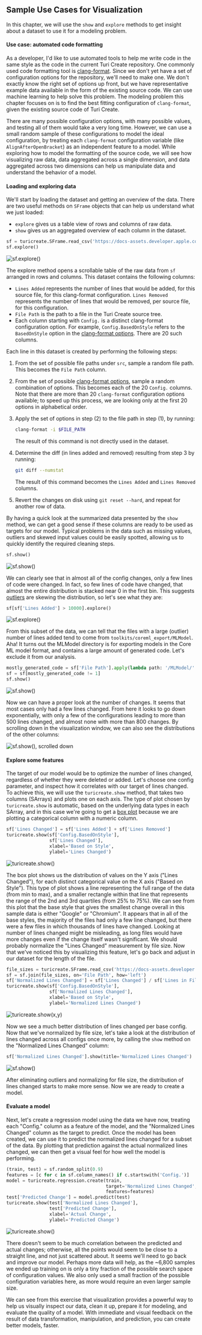 ## Sample Use Cases for Visualization

In this chapter, we will use the `show` and `explore` methods to get insight
about a dataset to use it for a modeling problem.

#### Use case: automated code formatting

As a developer, I'd like to use automated tools to help me write code in the
same style as the code in the current Turi Create repository. One commonly used
code formatting tool is
[clang-format](https://clang.llvm.org/docs/ClangFormat.html). Since we don't
yet have a set of configuration options for the repository, we'll need to make
one.  We don't exactly know the right set of options up front, but we have
representative example data available in the form of the existing source code.
We can use machine learning to help solve this problem. The modeling problem
this chapter focuses on is to find the best fitting configuration of
`clang-format`, given the existing source code of Turi Create.

There are many possible configuration options, with many possible values, and
testing all of them would take a very long time. However, we can use a small
random sample of these configurations to model the ideal configuration, by
treating each `clang-format` configuration variable (like
`AlignAfterOpenBracket`) as an independent feature to a model. While exploring
how to model the formatting of the source code, we will see how visualizing raw
data, data aggregated across a single dimension, and data aggregated across two
dimensions can help us manipulate data and understand the behavior of a model.

#### Loading and exploring data

We'll start by loading the dataset and getting an overview of the data. There
are two useful methods on `SFrame` objects that can help us understand what we
just loaded:

* `explore` gives us a table view of rows and columns of raw data.
* `show` gives us an aggregated overview of each column in the dataset.

```python
sf = turicreate.SFrame.read_csv('https://docs-assets.developer.apple.com/turicreate/datasets/tc-clang-format-results.csv')
sf.explore()
```

![sf.explore()](images/sframe_explore.png)

The explore method opens a scrollable table of the raw data from `sf` arranged
in rows and columns. This dataset contains the following columns:

* `Lines Added` represents the number of lines that would be added, for this
  source file, for this clang-format configuration.  `Lines Removed` represents
  the number of lines that would be removed, per source file, for this
  configuration.
* `File Path` is the path to a file in the Turi Create source tree.
* Each column starting with `Config.` is a distinct clang-format configuration
  option. For example, `Config.BasedOnStyle` refers to the `BasedOnStyle`
  option in the
  [clang-format options](https://clang.llvm.org/docs/ClangFormatStyleOptions.html#configurable-format-style-options).
  There are 20 such columns.

Each line in this dataset is created by performing the following steps:

1. From the set of possible file paths under `src`, sample a random file
   path. This becomes the `File Path` column.
2. From the set of possible
   [clang-format options](https://clang.llvm.org/docs/ClangFormatStyleOptions.html#configurable-format-style-options),
   sample a random combination of options. This becomes each of the 20
   `Config.` columns. Note that there are more than 20 `clang-format`
   configuration options available; to speed up this process, we are looking
   only at the first 20 options in alphabetical order.
3. Apply the set of options in step (2) to the file path in step (1), by running:

   ```bash
   clang-format -i $FILE_PATH
   ```

   The result of this command is not directly used in the dataset.

4. Determine the diff (in lines added and removed) resulting from step 3 by running:

   ```bash
   git diff --numstat
   ```

   The result of this command becomes the `Lines Added` and `Lines Removed`
   columns.

5. Revert the changes on disk using `git reset --hard`, and repeat for another
   row of data.

By having a quick look at the summarized data presented by the `show` method,
we can get a good sense if these columns are ready to be used as targets for
our model.  Typical problems in the data such as missing values, outliers and
skewed input values could be easily spotted, allowing us to quickly identify
the required cleaning steps.

```python
sf.show()
```

![sf.show()](images/sframe_show.png)

We can clearly see that in almost all of the config changes, only a few lines
of code were changed.  In fact, so few lines of code have changed, that almost
the entire distribution is stacked near 0 in the first bin. This suggests
[outliers](https://en.wikipedia.org/wiki/Outlier) are skewing the distribution,
so let's see what they are:

```python
sf[sf['Lines Added'] > 10000].explore()
```

![sf.explore()](images/sframe_explore_2.png)

From this subset of the data, we can tell that the files with a large (outlier)
number of lines added tend to come from `toolkits/coreml_export/MLModel`. Aha!
It turns out the MLModel directory is for exporting models in the Core ML model
format, and contains a large amount of generated code. Let's exclude it from
our analysis.

```python
mostly_generated_code = sf['File Path'].apply(lambda path: '/MLModel/' in path)
sf = sf[mostly_generated_code != 1]
sf.show()
```

![sf.show()](images/sframe_show_2.png)

Now we can have a proper look at the number of changes. It seems that most
cases only had a few lines changed. From here it looks to go down
exponentially, with only a few of the configurations leading to more than 500
lines changed, and almost none with more than 800 changes. By scrolling down in
the visualization window, we can also see the distributions of the other
columns:

![sf.show(), scrolled down](images/sframe_show_3.png)

#### Explore some features

The target of our model would be to optimize the number of lines changed,
regardless of whether they were deleted or added. Let's choose one config
parameter, and inspect how it correlates with our target of lines changed.  To
achieve this, we will use the `turicreate.show` method, that takes two columns
(SArrays) and plots one on each axis. The type of plot chosen by
`turicreate.show` is automatic, based on the underlying data types in each
SArray, and in this case we're going to get a [box
plot](https://en.wikipedia.org/wiki/Box_plot) because we are plotting a
categorical column with a numeric column.

```python
sf['Lines Changed'] = sf['Lines Added'] + sf['Lines Removed']
turicreate.show(sf['Config.BasedOnStyle'],
                sf['Lines Changed'],
                xlabel='Based on Style',
                ylabel='Lines Changed')
```

![turicreate.show()](images/box_plot.png)

The box plot shows us the distribution of values on the Y axis ("Lines
Changed"), for each distinct categorical value on the X axis ("Based on
Style").  This type of plot shows a line representing the full range of the
data (from min to max), and a smaller rectangle within that line that
represents the range of the 2nd and 3rd quartiles (from 25% to 75%).  We can
see from this plot that the base style that gives the smallest change overall
in this sample data is either "Google" or "Chromium". It appears that in all of
the base styles, the majority of the files had only a few line changed, but
there were a few files in which thousands of lines have changed. Looking at
number of lines changed might be misleading, as long files would have more
changes even if the change itself wasn't significant. We should probably
normalize the "Lines Changed" measurement by file size. Now that we've noticed
this by visualizing this feature, let's go back and adjust in our dataset for
the length of the file.

```python
file_sizes = turicreate.SFrame.read_csv('https://docs-assets.developer.apple.com/turicreate/datasets/tc-clang-format-file-sizes.csv')
sf = sf.join(file_sizes, on='File Path', how='left')
sf['Normalized Lines Changed'] = sf['Lines Changed'] / sf['Lines in File']
turicreate.show(sf['Config.BasedOnStyle'],
                sf['Normalized Lines Changed'],
                xlabel='Based on Style',
                ylabel='Normalized Lines Changed')
```

![turicreate.show(x,y)](images/box_plot_2.png)

Now we see a much better distribution of lines changed per base config. Now
that we've normalized by file size, let's take a look at the distribution of
lines changed across all configs once more, by calling the `show` method on the
"Normalized Lines Changed" column:

```python
sf['Normalized Lines Changed'].show(title='Normalized Lines Changed')
```

![sf.show()](images/numeric_histogram.png)

After eliminating outliers and normalizing for file size, the distribution of
lines changed starts to make more sense. Now we are ready to create a model.

#### Evaluate a model

Next, let's create a regression model using the data we have now, treating each
"Config." column as a feature of the model, and the "Normalized Lines Changed"
column as the target to predict. Once the model has been created, we can use it
to predict the normalized lines changed for a subset of the data. By plotting
that prediction against the actual normalized lines changed, we can then get a
visual feel for how well the model is performing.

```python
(train, test) = sf.random_split(0.9)
features = [c for c in sf.column_names() if c.startswith('Config.')]
model = turicreate.regression.create(train,
                                     target='Normalized Lines Changed',
                                     features=features)
test['Predicted Change'] = model.predict(test)
turicreate.show(test['Normalized Lines Changed'],
                test['Predicted Change'],
                xlabel='Actual Change',
                ylabel='Predicted Change')
```

![turicreate.show()](images/scatter_plot.png)

There doesn't seem to be much correlation between the predicted and actual
changes; otherwise, all the points would seem to be close to a straight line,
and not just scattered about. It seems we'll need to go back and improve our
model. Perhaps more data will help, as the ~6,800 samples we ended up training
on is only a tiny fraction of the possible search space of configuration
values. We also only used a small fraction of the possible configuration
variables here, as more would require an even larger sample size.

We can see from this exercise that visualization provides a powerful way to
help us visually inspect our data, clean it up, prepare it for modeling, and
evaluate the quality of a model. With immediate and visual feedback on the
result of data transformation, manipulation, and prediction, you can create
better models, faster.
